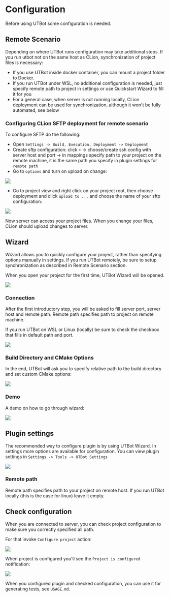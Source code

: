 # Configuration

Before using UTBot some configuration is needed.

## Remote Scenario 
Depending on where UTBot runs configuration may take additional 
steps. If you run utbot not on the same host as CLion, 
synchronization of project files is necessary:

- If you use 
UTBot inside docker container, you can mount a project folder to Docker. 
- If you run UTBot under WSL, no additional configuration is needed, just 
specify remote path to project in settings or use Quickstart Wizard to 
fill it for you
- For a general case, when server is not running locally, CLion 
deployment can be used for synchronization, although it won't be 
fully automated, see below

### Configuring CLion SFTP deployment for remote scenario
To configure SFTP do the following:
- Open `Settings -> Build, Execution, Deployment -> Deployment`
- Create sftp configuration: click `+` -> choose/create ssh config with server host and port -> in mappings
  specify path to your project on the remote machine, it is the same path you specify in plugin settings for `remote path`
- Go to `options` and turn on upload on change:

![](images/plugin_usage/sftp/sftp-config.gif)

- Go to project view and right click on your project root, then
  choose deployment and click `upload to ...` and choose the name of your
  sftp configuration:

![](images/plugin_usage/sftp/upload.gif)

Now server can access your project files. When you change your files, 
CLion should upload changes to server. 

## Wizard

Wizard allows you to quickly configure your project, rather than 
specifying options manually in settings.
If you run UTBot remotely, be 
sure to setup synchronization as described in Remote Scenario section.

When you open your project for the first time, UTBot Wizard will be
opened.

![](images/plugin_usage/wizard/wizard-welcome.png)

### Connection
After the first introductory step, you will be asked to
fill server port, server host and remote path.
Remote path specifies path to project on remote machine.

If you run UTBot on WSL or Linux (locally) be sure 
to check the checkbox that fills in default path and port. 

![](images/plugin_usage/wizard/wizard-connection.png)

### Build Directory and CMake Options
In the end, UTBot will ask you to specify relative path to
the build directory and set custom CMake options:

![](images/plugin_usage/wizard/wizard-build-options.png)
### Demo

A demo on how to go through wizard:

![](images/plugin_usage/wizard/wizard-demo.gif)

## Plugin settings
The recommended way to configure plugin is by using UTBot Wizard. 
In settings more options are available for configuration.
You can view plugin settings in `Settings -> Tools -> UTBot Settings`

![](images/plugin_usage/settings-demo.gif)

### Remote path
Remote path specifies path to your project on remote host.
If you run UTBot locally (this is the case for linux) leave it empty.


## Check configuration
When you are connected to server, you can check project configuration 
to make sure you correctly specified all path. 

For that invoke `Configure project` action:

![](images/check-config/check-not.gif)

When project is configured you'll see the `Project is configured` notification:

![](images/check-config/check-ok.gif)

When you configured plugin and checked configuration, you can use it 
for generating tests, see `USAGE.md`.